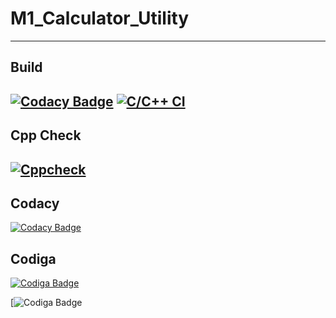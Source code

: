 # M1_Calculator_Utility
-----------------------------------------------------------------------------------------------------------------------------------------------------------------------------------

Build
-----------------------------------------------------------------------------------------------------------------------------------------------------------------------------------

[![Codacy Badge](https://api.codacy.com/project/badge/Grade/faa5436a8f0a497c86eae71cda0f5125)](https://app.codacy.com/gh/AmolKulkarni00/M1_Calculator_Utility?utm_source=github.com&utm_medium=referral&utm_content=AmolKulkarni00/M1_Calculator_Utility&utm_campaign=Badge_Grade_Settings)
[![C/C++ CI](https://github.com/AmolKulkarni00/M1_Calculator_Utility/actions/workflows/c-cpp.yml/badge.svg)](https://github.com/AmolKulkarni00/M1_Calculator_Utility/actions/workflows/c-cpp.yml) 
-----------------------------------------------------------------------------------------------------------------------------------------------------------------------------------

Cpp Check
-----------------------------------------------------------------------------------------------------------------------------------------------------------------------------------

[![Cppcheck](https://github.com/AmolKulkarni00/M1_Calculator_Utility/actions/workflows/static.yml/badge.svg)](https://github.com/AmolKulkarni00/M1_Calculator_Utility/actions/workflows/static.yml) 
-----------------------------------------------------------------------------------------------------------------------------------------------------------------------------------

Codacy
-----------------------------------------------------------------------------------------------------------------------------------------------------------------------------------

[![Codacy Badge](https://app.codacy.com/project/badge/Grade/3c8049a443fd4c6a825144e06c0a5f75)](https://www.codacy.com/gh/AmolKulkarni00/M1_Calculator_Utility/dashboard?utm_source=github.com&amp;utm_medium=referral&amp;utm_content=AmolKulkarni00/M1_Calculator_Utility&amp;utm_campaign=Badge_Grade)

Codiga
-----------------------------------------------------------------------------------------------------------------------------------------------------------------------------------

[![Codiga Badge](https://api.codiga.io/project/31063/status/svg)](https://app.codiga.io/public/project/31063/M1_Calculator_Utility/dashboard) 

[![Codiga Badge](https://app.codiga.io/public/user/github/AmolKulkarni00)


